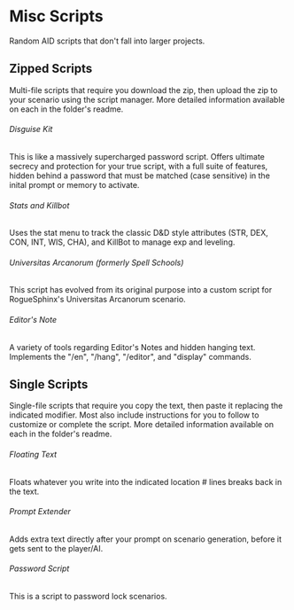 # Misc Scripts
Random AID scripts that don't fall into larger projects.


## Zipped Scripts
Multi-file scripts that require you download the zip, then upload the zip to your scenario using the script manager. More detailed information available on each in the folder's readme.


###### Disguise Kit
This is like a massively supercharged password script. Offers ultimate secrecy and protection for your true script, with a full suite of features, hidden behind a password that must be matched (case sensitive) in the inital prompt or memory to activate.

###### Stats and Killbot
Uses the stat menu to track the classic D&D style attributes (STR, DEX, CON, INT, WIS, CHA), and KillBot to manage exp and leveling.

###### Universitas Arcanorum (formerly Spell Schools)
This script has evolved from its original purpose into a custom script for RogueSphinx's Universitas Arcanorum scenario.


###### Editor's Note
A variety of tools regarding Editor's Notes and hidden hanging text. Implements the "/en", "/hang", "/editor", and "display" commands. 


## Single Scripts
Single-file scripts that require you copy the text, then paste it replacing the indicated modifier. Most also include instructions for you to follow to customize or complete the script. More detailed information available on each in the folder's readme.

###### Floating Text
Floats whatever you write into the indicated location # lines breaks back in the text.


###### Prompt Extender
Adds extra text directly after your prompt on scenario generation, before it gets sent to the player/AI.


###### Password Script
This is a script to password lock scenarios.
